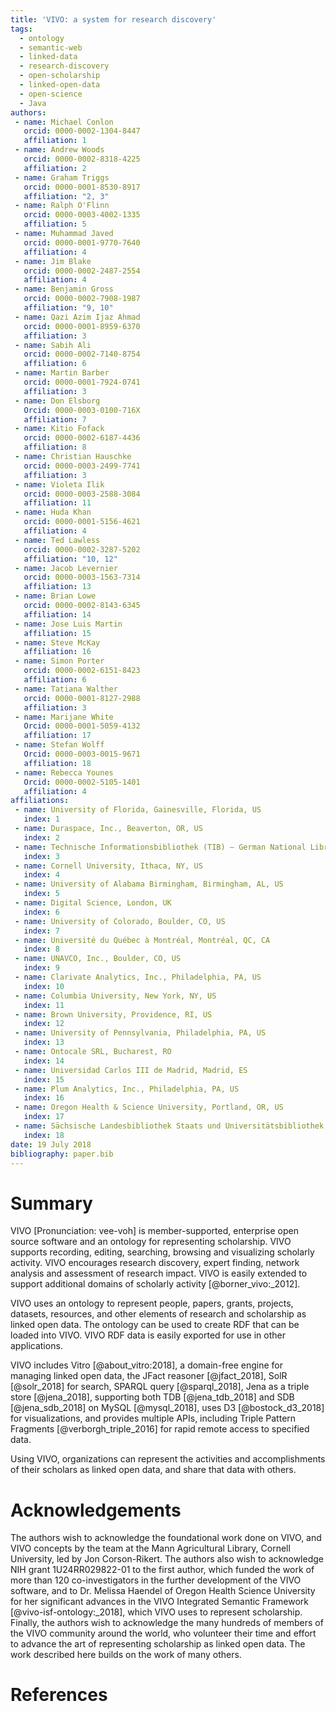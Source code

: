 ```yaml
---
title: 'VIVO: a system for research discovery'
tags:
  - ontology
  - semantic-web
  - linked-data
  - research-discovery
  - open-scholarship
  - linked-open-data
  - open-science
  - Java
authors:
 - name: Michael Conlon
   orcid: 0000-0002-1304-8447
   affiliation: 1
 - name: Andrew Woods
   orcid: 0000-0002-8318-4225
   affiliation: 2
 - name: Graham Triggs
   orcid: 0000-0001-8530-8917
   affiliation: "2, 3"
 - name: Ralph O'Flinn
   orcid: 0000-0003-4002-1335
   affiliation: 5
 - name: Muhammad Javed
   orcid: 0000-0001-9770-7640
   affiliation: 4
 - name: Jim Blake
   orcid: 0000-0002-2487-2554
   affiliation: 4
 - name: Benjamin Gross
   orcid: 0000-0002-7908-1987
   affiliation: "9, 10"
 - name: Qazi Azim Ijaz Ahmad
   orcid: 0000-0001-8959-6370
   affiliation: 3
 - name: Sabih Ali
   orcid: 0000-0002-7140-8754
   affiliation: 6
 - name: Martin Barber
   orcid: 0000-0001-7924-0741
   affiliation: 3
 - name: Don Elsborg
   Orcid: 0000-0003-0100-716X
   affiliation: 7
 - name: Kitio Fofack 
   orcid: 0000-0002-6187-4436
   affiliation: 8
 - name: Christian Hauschke
   orcid: 0000-0003-2499-7741 
   affiliation: 3
 - name: Violeta Ilik
   orcid: 0000-0003-2588-3084
   affiliation: 11
 - name: Huda Khan
   orcid: 0000-0001-5156-4621
   affiliation: 4
 - name: Ted Lawless
   orcid: 0000-0002-3287-5202
   affiliation: "10, 12"
 - name: Jacob Levernier
   orcid: 0000-0003-1563-7314
   affiliation: 13
 - name: Brian Lowe
   orcid: 0000-0002-8143-6345
   affiliation: 14
 - name: Jose Luis Martin
   affiliation: 15
 - name: Steve McKay
   affiliation: 16
 - name: Simon Porter
   orcid: 0000-0002-6151-8423
   affiliation: 6
 - name: Tatiana Walther
   orcid: 0000-0001-8127-2988
   affiliation: 3
 - name: Marijane White
   Orcid: 0000-0001-5059-4132
   affiliation: 17
 - name: Stefan Wolff
   Orcid: 0000-0003-0015-9671
   affiliation: 18
 - name: Rebecca Younes
   Orcid: 0000-0002-5105-1401
   affiliation: 4
affiliations:
 - name: University of Florida, Gainesville, Florida, US
   index: 1
 - name: Duraspace, Inc., Beaverton, OR, US
   index: 2
 - name: Technische Informationsbibliothek (TIB) – German National Library of Science and Technology, Hannover, DE
   index: 3
 - name: Cornell University, Ithaca, NY, US
   index: 4
 - name: University of Alabama Birmingham, Birmingham, AL, US
   index: 5
 - name: Digital Science, London, UK
   index: 6
 - name: University of Colorado, Boulder, CO, US
   index: 7
 - name: Université du Québec à Montréal, Montréal, QC, CA
   index: 8
 - name: UNAVCO, Inc., Boulder, CO, US
   index: 9
 - name: Clarivate Analytics, Inc., Philadelphia, PA, US
   index: 10
 - name: Columbia University, New York, NY, US
   index: 11
 - name: Brown University, Providence, RI, US
   index: 12
 - name: University of Pennsylvania, Philadelphia, PA, US
   index: 13
 - name: Ontocale SRL, Bucharest, RO
   index: 14
 - name: Universidad Carlos III de Madrid, Madrid, ES
   index: 15
 - name: Plum Analytics, Inc., Philadelphia, PA, US
   index: 16
 - name: Oregon Health & Science University, Portland, OR, US
   index: 17
 - name: Sächsische Landesbibliothek Staats und Universitätsbibliothek, Dresden, DE
   index: 18
date: 19 July 2018
bibliography: paper.bib
---
```


# Summary

VIVO [Pronunciation: vee-voh] is member-supported, enterprise open source 
software and an ontology for representing scholarship. VIVO supports recording, editing, 
searching, browsing and visualizing scholarly activity. VIVO encourages research 
discovery, expert finding, network analysis and assessment of research impact. 
VIVO is easily extended to support additional domains of scholarly activity [@borner_vivo:_2012].

VIVO uses an ontology to represent people, papers, grants, projects, datasets, resources,
and other elements of research and scholarship as linked open data. The ontology can
be used to create RDF that can be loaded into VIVO. VIVO RDF data is easily exported for
use in other applications.

VIVO includes Vitro [@about_vitro:2018], a domain-free engine for managing linked open data, the JFact 
reasoner [@jfact_2018], SolR [@solr_2018] for search, SPARQL query [@sparql_2018], Jena as a triple store [@jena_2018], supporting both TDB [@jena_tdb_2018] 
and SDB [@jena_sdb_2018] on MySQL [@mysql_2018], uses D3 [@bostock_d3_2018] for visualizations, and provides multiple APIs, including
Triple Pattern Fragments [@verborgh_triple_2016] for rapid remote access to specified data.

Using VIVO, organizations can represent the activities and accomplishments of their 
scholars as linked open data, and share that data with others.

# Acknowledgements

The authors wish to acknowledge the foundational work done on VIVO, and VIVO concepts by 
the team at the Mann Agricultural Library, Cornell University, led by Jon Corson-Rikert. 
The authors also wish to acknowledge NIH grant 1U24RR029822-01 to the first author, which 
funded the work of more than 120 co-investigators in the further development of the 
VIVO software, and to Dr. Melissa Haendel of Oregon Health Science 
University for her significant advances in the VIVO Integrated Semantic Framework [@vivo-isf-ontology:_2018], 
which VIVO uses to represent scholarship. Finally, the authors wish to acknowledge the 
many hundreds of members of the VIVO community around the world, who volunteer their 
time and effort to advance the art of representing scholarship as linked open data. The 
work described here builds on the work of many others.

# References
